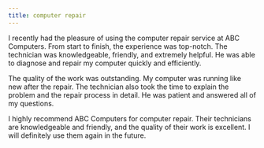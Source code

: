 ```yaml
---
title: computer repair
---
```


I recently had the pleasure of using the computer repair service at ABC Computers. From start to finish, the experience was top-notch. The technician was knowledgeable, friendly, and extremely helpful. He was able to diagnose and repair my computer quickly and efficiently.

The quality of the work was outstanding. My computer was running like new after the repair. The technician also took the time to explain the problem and the repair process in detail. He was patient and answered all of my questions.

I highly recommend ABC Computers for computer repair. Their technicians are knowledgeable and friendly, and the quality of their work is excellent. I will definitely use them again in the future.